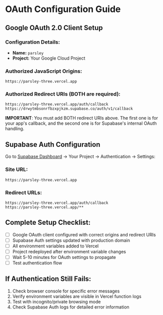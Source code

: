 # OAuth Configuration Guide

## Google OAuth 2.0 Client Setup

### Configuration Details:
- **Name:** `parsley`
- **Project:** Your Google Cloud Project

### Authorized JavaScript Origins:
```
https://parsley-three.vercel.app
```

### Authorized Redirect URIs (BOTH are required):
```
https://parsley-three.vercel.app/auth/callback
https://drwytmbsonrfbzxpjkzm.supabase.co/auth/v1/callback
```

**IMPORTANT**: You must add BOTH redirect URIs above. The first one is for your app's callback, and the second one is for Supabase's internal OAuth handling.

## Supabase Auth Configuration

Go to [Supabase Dashboard](https://supabase.com/dashboard) → Your Project → Authentication → Settings:

### Site URL:
```
https://parsley-three.vercel.app
```

### Redirect URLs:
```
https://parsley-three.vercel.app/auth/callback
https://parsley-three.vercel.app/**
```

## Complete Setup Checklist:

- [ ] Google OAuth client configured with correct origins and redirect URIs
- [ ] Supabase Auth settings updated with production domain
- [ ] All environment variables added to Vercel
- [ ] Project redeployed after environment variable changes
- [ ] Wait 5-10 minutes for OAuth settings to propagate
- [ ] Test authentication flow

## If Authentication Still Fails:

1. Check browser console for specific error messages
2. Verify environment variables are visible in Vercel function logs
3. Test with incognito/private browsing mode
4. Check Supabase Auth logs for detailed error information